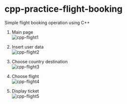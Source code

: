 # cpp-practice-flight-booking
Simple flight booking operation using C++

1. Main page <br>
![cpp-flight1](https://user-images.githubusercontent.com/77683174/179196562-2881eed0-0b43-4a27-8b6b-37937134c8ff.png)

2. Insert user data <br>
![cpp-flight2](https://user-images.githubusercontent.com/77683174/179196617-dccc2ef5-1972-4ddf-a842-58f3f331902e.png)

3. Choose country destination <br>
![cpp-flight3](https://user-images.githubusercontent.com/77683174/179196675-1c6c5d25-589e-40f5-82cb-97131c676c64.png)

4. Choose flight <br>
![cpp-flight4](https://user-images.githubusercontent.com/77683174/179196720-3b8b1415-8129-433b-8509-d65508346534.png)

5. Display ticket <br>
![cpp-flight5](https://user-images.githubusercontent.com/77683174/179196769-a7336d6c-87af-4b3e-a93a-926cc93395ad.png)


